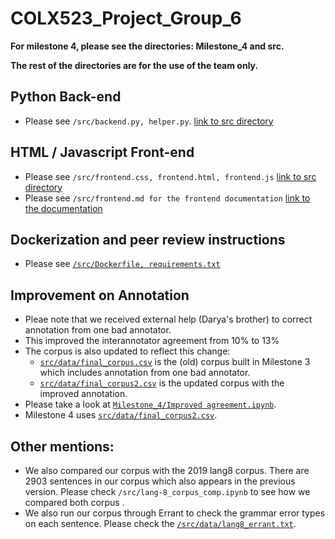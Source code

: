 # COLX523_Project_Group_6

**For milestone 4, please see the directories: Milestone_4 and src.**

**The rest of the directories are for the use of the team only.**

## Python Back-end
- Please see `/src/backend.py, helper.py`. [link to src directory](https://github.ubc.ca/MDS-CL-2020-21/COLX523_Project_Group6/tree/master/src)
                   
## HTML / Javascript Front-end
- Please see `/src/frontend.css, frontend.html, frontend.js` [link to src directory](https://github.ubc.ca/MDS-CL-2020-21/COLX523_Project_Group6/tree/master/src)
- Please see `/src/frontend.md for the frontend documentation` [link to the documentation](https://github.ubc.ca/MDS-CL-2020-21/COLX523_Project_Group6/blob/master/src/frontend.md)

## Dockerization and peer review instructions 
- Please see [`/src/Dockerfile, requirements.txt`](https://github.ubc.ca/MDS-CL-2020-21/COLX523_Project_Group6/tree/master/src)

## Improvement on Annotation
- Pleae note that we received external help (Darya's brother) to correct annotation from one bad annotator.
- This improved the interannotator agreement from 10% to 13%
- The corpus is also updated to reflect this change: 
  - [`src/data/final_corpus.csv`](https://github.ubc.ca/MDS-CL-2020-21/COLX523_Project_Group6/blob/master/src/data/final_corpus.csv) is the (old) corpus built in Milestone 3 which includes annotation from one bad annotator. 
  - [`src/data/final_corpus2.csv`](https://github.ubc.ca/MDS-CL-2020-21/COLX523_Project_Group6/blob/master/src/data/final_corpus2.csv) is the updated corpus with the improved annotation. 
- Please take a look at [`Milestone_4/Improved agreement.ipynb`](https://github.ubc.ca/MDS-CL-2020-21/COLX523_Project_Group6/blob/master/Milestone_4/Improved%20agreement.ipynb). 
- Milestone 4 uses [`src/data/final_corpus2.csv`](https://github.ubc.ca/MDS-CL-2020-21/COLX523_Project_Group6/blob/master/src/data/final_corpus2.csv).

## Other mentions:
- We also compared our corpus with the 2019 lang8 corpus. There are 2903 sentences in our corpus which also appears in the previous version. Please check `/src/lang-8_corpus_comp.ipynb` to see how we compared both corpus .
- We also run our corpus through Errant to check the grammar error types on each sentence. Please check the [`/src/data/lang8_errant.txt`](https://github.ubc.ca/MDS-CL-2020-21/COLX523_Project_Group6/blob/master/src/data/lang8_errant.txt). 
